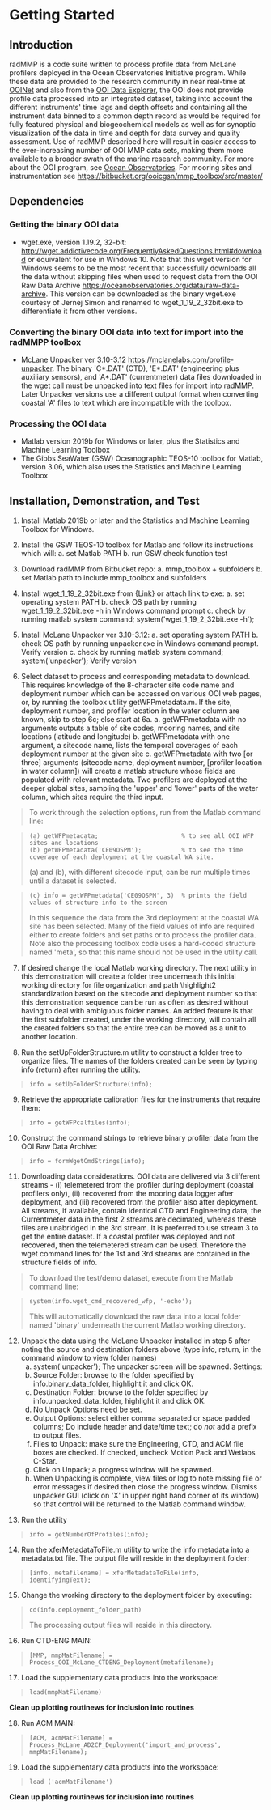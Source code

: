 # Getting Started

## Introduction

radMMP is a code suite written to process profile data from McLane profilers deployed in the Ocean Observatories Initiative program. While these data are provided to the research community in near real-time at [OOINet](https://ooinet.oceanobservatories.org) and also from the [OOI Data Explorer](https://ooinet.oceanobservatories.org), the OOI does not provide profile data processed into an integrated dataset, taking into account the different instruments' time lags and depth offsets and containing all the instrument data binned to a common depth record as would be required for fully featured physical and biogeochemical models as well as for synoptic visualization of the data in time and depth for data survey and quality assessment. Use of radMMP described here will result in easier access to the ever-increasing number of OOI MMP data sets, making them more available to a broader swath of the marine research community. For more about the OOI program, see [Ocean Observatories](https://oceanobservatories.org). For mooring sites and instrumentation see https://bitbucket.org/ooicgsn/mmp_toolbox/src/master/

## Dependencies

### Getting the binary OOI data

- wget.exe, version 1.19.2, 32-bit: http://wget.addictivecode.org/FrequentlyAskedQuestions.html#download or equivalent for use in Windows 10. Note that this wget version for Windows seems to be the most recent that successfully downloads all the data without skipping files when used to request data from the OOI Raw Data Archive https://oceanobservatories.org/data/raw-data-archive. This version can be downloaded as the binary wget.exe courtesy of Jernej Simon and renamed to wget_1_19_2_32bit.exe to differentiate it from other versions.

### Converting the binary OOI data into text for import into the radMMPP toolbox
- McLane Unpacker ver 3.10-3.12 https://mclanelabs.com/profile-unpacker. The binary 'C*.DAT' (CTD), 'E*.DAT' (engineering plus auxiliary sensors), and 'A*.DAT' (currentmeter) data files downloaded in the wget call must be unpacked into text files for import into radMMP. Later Unpacker versions use a different output format when converting coastal 'A' files to text which are incompatible with the toolbox.

### Processing the OOI data
- Matlab version 2019b for Windows or later, plus the Statistics and Machine Learning Toolbox
- The Gibbs SeaWater (GSW) Oceanographic TEOS-10 toolbox for Matlab, version 3.06, which also uses the Statistics and Machine Learning Toolbox

<style type="text/css">
    ol ol { list-style-type: lower-alpha; }
</style>

<style type="text/css">
    ol ol ol { list-style-type: lower-alpha; font-family: Helvetica;  font-size: 16pt;}
</style>

## Installation, Demonstration, and Test
1. Install Matlab 2019b or later and the Statistics and Machine Learning Toolbox for Windows.
>
2. Install the GSW TEOS-10 toolbox for Matlab and follow its instructions which will:
    a. set Matlab PATH 
	b. run GSW check function test
>
3. Download radMMP from Bitbucket repo:
    a. mmp_toolbox + subfolders
	b. set Matlab path to include mmp_toolbox and subfolders
>
4. Install wget_1_19_2_32bit.exe from \{Link\} or attach link to exe:
    a. set operating system PATH
	b. check OS path by running wget_1_19_2_32bit.exe -h in Windows command prompt
	c. check by running matlab system command;  system('wget_1_19_2_32bit.exe -h');
>
5. Install McLane Unpacker ver 3.10-3.12:
    a. set operating system PATH
	b. check OS path by running unpacker.exe in Windows command prompt. Verify version
	c. check by running matlab system command;  system('unpacker'); Verify version
>
6. Select dataset to process and corresponding metadata to download. This requires knowledge of the 8-character site code name and deployment number which can be accessed on various OOI web pages, or, by running the toolbox utility getWFPmetadata.m. If the site, deployment number, and profiler location in the water column are known, skip to step 6c; else start at 6a.
    a. getWFPmetadata with no arguments outputs a table of site codes, mooring names, and site locations (latitude and longitude)
	b. getWFPmetadata with one argument, a sitecode name, lists the temporal coverages of each deployment number at the given site
	c. getWFPmetadata with two [or three] arguments (sitecode name, deployment number, [profiler location in water column]) will create a matlab structure whose fields are populated with relevant metadata. Two profilers are deployed at the deeper global sites, sampling the 'upper' and 'lower' parts of the water column, which sites require the third input.
> To work through the selection options, run from the Matlab command line: 

>     (a) getWFPmetadata;                       % to see all OOI WFP sites and locations
>     (b) getWFPmetadata('CE09OSPM');           % to see the time coverage of each deployment at the coastal WA site.  
> (a) and (b), with different sitecode input, can be run multiple times until a dataset is selected.

>     (c) info = getWFPmetadata('CE09OSPM', 3)  % prints the field values of structure info to the screen
> In this sequence the data from the 3rd deployment at the coastal WA site has been selected. Many of the field values of info are required either to create folders and set paths or to process the profiler data. Note also the processing toolbox code uses a hard-coded structure named 'meta', so that this name should not be used in the utility call.
>
7. If desired change the local Matlab working directory. The next utility in this demonstration will create a folder tree underneath this initial working directory for file organization and path \highlight2 standardization based on the sitecode and deployment number so that this demonstration sequence can be run as often as desired without having to deal with ambiguous folder names. An added feature is that the first subfolder created, under the working directory, will contain all the created folders so that the entire tree can be moved as a unit to another location.
>
8. Run the setUpFolderStructure.m utility to construct a folder tree to organize files. The names of the folders created can be seen by typing info (return) after running the utility.
>     info = setUpFolderStructure(info);
>
9. Retrieve the appropriate calibration files for the instruments that require them:
>     info = getWFPcalfiles(info);
>
10. Construct the command strings to retrieve binary profiler data from the OOI Raw Data Archive:
>     info = formWgetCmdStrings(info);
>
11.  Downloading data considerations. OOI data are delivered via 3 different streams - (i) telemetered from the profiler during deployment (coastal profilers only), (ii) recovered from the mooring data logger after deployment, and (iii) recovered from the profiler also after deployment. All streams, if available, contain identical CTD and Engineering data; the Currentmeter data in the first 2 streams are decimated, whereas these files are unabridged in the 3rd stream. It is preferred to use stream 3 to get the entire dataset. If a coastal profiler was deployed and not recovered, then the telemetered stream can be used. Therefore the wget command lines for the 1st and 3rd streams are contained in the structure fields of info.

> To download the test/demo dataset, execute from the Matlab command line:

>     system(info.wget_cmd_recovered_wfp, '-echo');
> This will automatically download the raw data into a local folder named 'binary' underneath the current Matlab working directory.
>
12. Unpack the data using the McLane Unpacker installed in step 5 after noting the source and destination folders above (type info, return, in the command window to view folder names)
    1. system('unpacker'); The unpacker screen will be spawned. Settings:
	2. Source Folder: browse to the folder specified by info.binary_data_folder, highlight it and click OK.
	3. Destination Folder: browse to the folder specified by info.unpacked_data_folder, highlight it and click OK.
	4. No Unpack Options need be set.
	5. Output Options: select either comma separated or space padded columns; Do include header and date/time text; do *not* add a prefix to output files.
	6. Files to Unpack: make sure the Engineering, CTD, and ACM file boxes are checked. If checked, uncheck Motion Pack and Wetlabs C-Star.
	7. Click on Unpack; a progress window will be spawned.
	8. When Unpacking is complete, view files or log to note missing file or error messages if desired then close the progress window. Dismiss unpacker GUI (click on 'X' in upper right hand corner of its window) so that control will be returned to the Matlab command window.
>
13. Run the utility 
>     info = getNumberOfProfiles(info);  
>
14. Run the xferMetadataToFile.m utility to write the info metadata into a metadata.txt file. The output file will reside in the deployment folder:
>     [info, metafilename] = xferMetadataToFile(info, identifyingText);
>
15. Change the working directory to the deployment folder by executing:
>     cd(info.deployment_folder_path)
> The processing output files will reside in this directory.
>
16. Run CTD-ENG MAIN:
>     [MMP, mmpMatFilename] = Process_OOI_McLane_CTDENG_Deployment(metafilename);
>
17. Load the supplementary data products into the workspace:
>     load(mmpMatFilename)
>
**Clean up plotting routinews for inclusion into routines**
>
18. Run ACM MAIN:
>     [ACM, acmMatFilename] = Process_McLane_AD2CP_Deployment('import_and_process', mmpMatFilename);
>
19. Load the supplementary data products into the workspace:
>     load ('acmMatFilename')
**Clean up plotting routinews for inclusion into routines**


